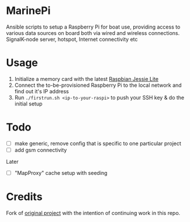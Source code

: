 MarinePi
========

Ansible scripts to setup a Raspberry Pi for boat use, providing access to various data sources on board both via wired and wireless connections. SignalK-node server, hotspot, Internet connectivity etc

Usage
=====

1. Initialize a memory card with the latest [Raspbian Jessie Lite](https://www.raspberrypi.org/downloads/raspbian/)
1. Connect the to-be-provisioned Raspberry Pi to the local network and find out it's IP address
1. Run `./firstrun.sh <ip-to-your-raspi>` to push your SSH key & do the initial setup

Todo
====
- [ ] make generic, remove config that is specific to one particular project
- [ ] add gsm connectivity

 Later
- [ ] "MapProxy" cache setup with seeding

Credits
=======

Fork of [original project](https://github.com/hkapanen/sailpi) with the intention of continuing work in this repo.
